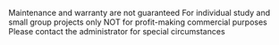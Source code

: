 Maintenance and warranty are not guaranteed
For individual study and small group projects only
NOT for profit-making commercial purposes
Please contact the administrator for special circumstances
